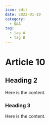 ```yaml
---
icon: edit
date: 2022-01-10
category:
  - Q&A 
tag:
  - tag A
  - tag B
---
```


# Article 10

## Heading 2

Here is the content.

### Heading 3

Here is the content.
